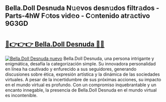 ## Bella.Doll Desnuda N𝚞𝚎vos desn𝚞dos filtr𝚊dos - Parts-4hW F𝚘tos vid𝚎o - C𝚘ntenido atr𝚊ctivo 9G3GD

# <h2><a href="http://mbe17o.tromn.icu/?c=Bella.Doll+Desnuda">🔗👉👉👉 Bella.Doll Desnuda 🔗🔗</a></h2>

[![Bella.Doll Desnuda nuevo](https://i.imgur.com/pEAQMta.gif)](http://mbe17o.tromn.icu/?c=Bella.Doll+Desnuda)
Bella.Doll Desnuda, una persona intrigante y enigmática, desafía la categorización simple. Su innovadora personalidad en línea ha cautivado y enfurecido a sus seguidores, generando discusiones sobre ética, expresión artística y la dinámica de las sociedades virtuales. A pesar de la incertidumbre de sus próximas acciones, su impacto en el mundo virtual es profundo. Con un compromiso inquebrantable y un encanto innegable, la presencia de Bella.Doll Desnuda en el mundo virtual es incontenible.
